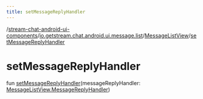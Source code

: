 ```yaml
---
title: setMessageReplyHandler
---
```

/[stream-chat-android-ui-components](../../index.md)/[io.getstream.chat.android.ui.message.list](../index.md)/[MessageListView](index.md)/[setMessageReplyHandler](setMessageReplyHandler.md)  
  
  
  
# setMessageReplyHandler  
fun [setMessageReplyHandler](setMessageReplyHandler.md)(messageReplyHandler: [MessageListView.MessageReplyHandler](MessageReplyHandler/index.md))
